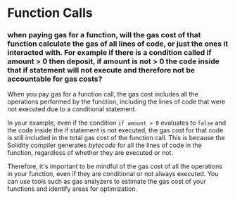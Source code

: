 # Function Calls

### when paying gas for a function, will the gas cost of that function calculate the gas of all lines of code, or just the ones it interacted with. For example if there is a condition called if amount > 0 then deposit, if amount is not > 0 the code inside that if statement will not execute and therefore not be accountable for gas costs?

When you pay gas for a function call, the gas cost includes all the operations performed by the function, including the lines of code that were not executed due to a conditional statement.

In your example, even if the condition `if amount > 0` evaluates to `false` and the code inside the if statement is not executed, the gas cost for that code is still included in the total gas cost of the function call. This is because the Solidity compiler generates _bytecode_ for all the lines of code in the function, regardless of whether they are executed or not.

Therefore, it's important to be mindful of the gas cost of all the operations in your function, even if they are conditional or not always executed. You can use tools such as gas analyzers to estimate the gas cost of your functions and identify areas for optimization.
